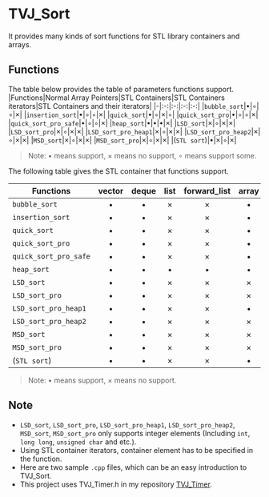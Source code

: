 # TVJ_Sort
It provides many kinds of sort functions for STL library containers and arrays.

## Functions
The table below provides the table of parameters functions support.
|Functions|Normal Array Pointers|STL Containers|STL Containers iterators|STL Containers and their iterators|
|-|:-:|:-:|:-:|:-:|
|`bubble_sort`|$\bullet$|$\circ$|$\circ$|$\times$|
|`insertion_sort`|$\bullet$|$\circ$|$\circ$|$\times$|
|`quick_sort`|$\bullet$|$\circ$|$\times$|$\circ$|
|`quick_sort_pro`|$\bullet$|$\circ$|$\circ$|$\times$|
|`quick_sort_pro_safe`|$\bullet$|$\circ$|$\circ$|$\times$|
|`heap_sort`|$\bullet$|$\bullet$|$\bullet$|$\times$|
|`LSD_sort`|$\times$|$\circ$|$\times$|$\times$|
|`LSD_sort_pro`|$\times$|$\circ$|$\times$|$\times$|
|`LSD_sort_pro_heap1`|$\times$|$\circ$|$\times$|$\times$|
|`LSD_sort_pro_heap2`|$\times$|$\circ$|$\times$|$\times$|
|`MSD_sort`|$\times$|$\circ$|$\times$|$\times$|
|`MSD_sort_pro`|$\times$|$\circ$|$\times$|$\times$|
|(`STL sort`)|$\bullet$|$\times$|$\circ$|$\times$|

> Note: $\bullet$ means support, $\times$ means no support, $\circ$ means support some.

The following table gives the STL container that functions support.

|Functions|vector|deque|list|forward_list|array|
|-|:-:|:-:|:-:|:-:|:-:|
|`bubble_sort`|$\bullet$|$\bullet$|$\times$|$\times$|$\bullet$|
|`insertion_sort`|$\bullet$|$\bullet$|$\times$|$\times$|$\bullet$|
|`quick_sort`|$\bullet$|$\bullet$|$\times$|$\times$|$\bullet$|
|`quick_sort_pro`|$\bullet$|$\bullet$|$\times$|$\times$|$\bullet$|
|`quick_sort_pro_safe`|$\bullet$|$\bullet$|$\times$|$\times$|$\bullet$|
|`heap_sort`|$\bullet$|$\bullet$|$\bullet$|$\bullet$|$\bullet$|
|`LSD_sort`|$\bullet$|$\bullet$|$\times$|$\times$|$\times$|
|`LSD_sort_pro`|$\bullet$|$\bullet$|$\times$|$\times$|$\times$|
|`LSD_sort_pro_heap1`|$\bullet$|$\bullet$|$\times$|$\times$|$\bullet$|
|`LSD_sort_pro_heap2`|$\bullet$|$\bullet$|$\times$|$\times$|$\times$|
|`MSD_sort`|$\bullet$|$\bullet$|$\times$|$\times$|$\times$|
|`MSD_sort_pro`|$\bullet$|$\bullet$|$\times$|$\times$|$\times$|
|(`STL sort`)|$\bullet$|$\bullet$|$\times$|$\times$|$\bullet$|

> Note: $\bullet$ means support, $\times$ means no support.

## Note
* `LSD_sort`, `LSD_sort_pro`, `LSD_sort_pro_heap1`, `LSD_sort_pro_heap2`, `MSD_sort`, `MSD_sort_pro` only supports integer elements (Including `int`, `long long`, `unsigned char` and etc.).
* Using STL container iterators, container element has to be specified in the function.
* Here are two sample `.cpp` files, which can be an easy introduction to TVJ_Sort.
* This project uses TVJ_Timer.h in my repository [TVJ_Timer](https://github.com/Teddy-van-Jerry/TVJ_Timer).